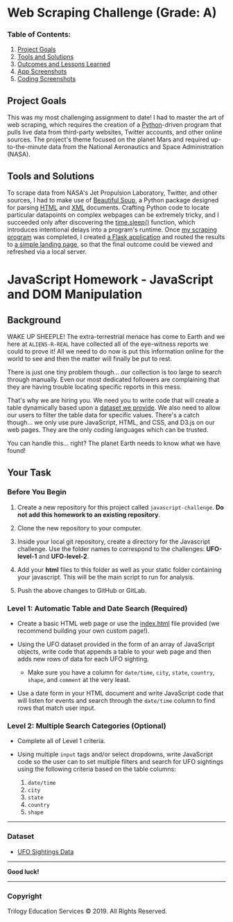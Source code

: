 # Web Scraping Challenge (Grade: A)
 
### Table of Contents:

 1. [Project Goals](#project-goals)
 2. [Tools and Solutions](#tools-and-solutions)
 3. [Outcomes and Lessons Learned](#outcomes-and-lessons-learned)
 4. [App Screenshots](#app-screenshots)
 5. [Coding Screenshots](#coding-screenshots)

## Project Goals
This was my most challenging assignment to date! I had to master the art of web scraping, which requires the creation of a <a href="https://www.python.org/">Python</a>-driven program that pulls live data from third-party websites, Twitter accounts, and other online sources. The project's theme focused on the planet Mars and required up-to-the-minute data from the National Aeronautics and Space Administration (NASA).

## Tools and Solutions
To scrape data from NASA's Jet Propulsion Laboratory, Twitter, and other sources, I had to make use of <a href="https://en.wikipedia.org/wiki/Beautiful_Soup_(HTML_parser)">Beautiful Soup</a>, a Python package designed for parsing <a href="https://en.wikipedia.org/wiki/HTML">HTML</a> and <a href="https://en.wikipedia.org/wiki/XML">XML</a> documents. Crafting Python code to locate particular datapoints on complex webpages can be extremely tricky, and I succeeded only after discovering the <a href="https://www.datacamp.com/community/tutorials/python-time-sleep?utm_source=adwords_ppc&utm_campaignid=1565261270&utm_adgroupid=67750485268&utm_device=c&utm_keyword=&utm_matchtype=b&utm_network=g&utm_adpostion=&utm_creative=295208661496&utm_targetid=aud-299261629574:dsa-429603003980&utm_loc_interest_ms=&utm_loc_physical_ms=9028322&gclid=Cj0KCQjw28T8BRDbARIsAEOMBcyqdyggLi4lUipH27YAIpdiHlKZ_lei9cjAy5jYoR2U91hlNKGeg2AaAiA2EALw_wcB">time.sleep()</a> function, which introduces intentional delays into a program's runtime. Once <a href="https://github.com/sonder74/web-scraping-challenge/blob/master/scrape_mars.py">my scraping program</a> was completed, I created <a href="https://github.com/sonder74/web-scraping-challenge/blob/master/app.py">a Flask application</a> and routed the results to <a href="https://github.com/sonder74/web-scraping-challenge/blob/master/screenshots/scrape_page_1.png">a simple landing page</a>, so that the final outcome could be viewed and refreshed via a local server.









# JavaScript Homework - JavaScript and DOM Manipulation

## Background

WAKE UP SHEEPLE! The extra-terrestrial menace has come to Earth and we here at `ALIENS-R-REAL` have collected all of the eye-witness reports we could to prove it! All we need to do now is put this information online for the world to see and then the matter will finally be put to rest.

There is just one tiny problem though... our collection is too large to search through manually. Even our most dedicated followers are complaining that they are having trouble locating specific reports in this mess.

That's why we are hiring you. We need you to write code that will create a table dynamically based upon a [dataset we provide](StarterCode/static/js/data.js). We also need to allow our users to filter the table data for specific values. There's a catch though... we only use pure JavaScript, HTML, and CSS, and D3.js on our web pages. They are the only coding languages which can be trusted.

You can handle this... right? The planet Earth needs to know what we have found!

## Your Task

### Before You Begin

1. Create a new repository for this project called `javascript-challenge`. **Do not add this homework to an existing repository**.

2. Clone the new repository to your computer.

3. Inside your local git repository, create a directory for the Javascript challenge. Use the folder names to correspond to the challenges: **UFO-level-1** and **UFO-level-2**.

4. Add your **html** files to this folder as well as your static folder containing your javascript. This will be the main script to run for analysis.

5. Push the above changes to GitHub or GitLab.

### Level 1: Automatic Table and Date Search (Required)

* Create a basic HTML web page or use the [index.html](StarterCode/index.html) file provided (we recommend building your own custom page!).

* Using the UFO dataset provided in the form of an array of JavaScript objects, write code that appends a table to your web page and then adds new rows of data for each UFO sighting.

  * Make sure you have a column for `date/time`, `city`, `state`, `country`, `shape`, and `comment` at the very least.

* Use a date form in your HTML document and write JavaScript code that will listen for events and search through the `date/time` column to find rows that match user input.

### Level 2: Multiple Search Categories (Optional)

* Complete all of Level 1 criteria.

* Using multiple `input` tags and/or select dropdowns, write JavaScript code so the user can to set multiple filters and search for UFO sightings using the following criteria based on the table columns:

  1. `date/time`
  2. `city`
  3. `state`
  4. `country`
  5. `shape`

- - -

### Dataset

* [UFO Sightings Data](StarterCode/static/js/data.js)

- - -

**Good luck!**

- - -

### Copyright

Trilogy Education Services © 2019. All Rights Reserved.
